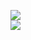 ![](https://github-readme-stats.vercel.app/api/top-langs/?username=SaeedMolaiy&theme=onedark&hide_border=false&include_all_commits=true&count_private=true&layout=compact)<br/>
![](https://nirzak-streak-stats.vercel.app/?user=SaeedMolaiy&theme=onedark&hide_border=false)<br/>
